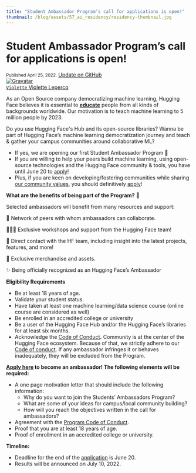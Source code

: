 ```yaml
---
title: "Student Ambassador Program’s call for applications is open!"
thumbnail: /blog/assets/57_ai_residency/residency-thumbnail.jpg
---
```


<h1>
    Student Ambassador Program’s call for applications is open!
</h1>

<div class="blog-metadata">
    <small>Published April 25, 2022.</small>
    <a target="_blank" class="btn no-underline text-sm mb-5 font-sans" href="https://github.com/huggingface/blog/blob/main/ambassadors-program.md">
        Update on GitHub
    </a>
</div>

<div class="author-card">
    <a href="/Violette">
        <img class="avatar avatar-user" src="https://aeiljuispo.cloudimg.io/v7/https://s3.amazonaws.com/moonup/production/uploads/1638698875017-noauth.jpeg?w=200&h=200&f=face" title="Gravatar">
        <div class="bfc">
            <code>Violette</code>
            <span class="fullname">Violette Lepercq</span>
        </div>
    </a>
</div>

As an Open Source company democratizing machine learning, Hugging Face believes it is essential to **[educate](https://www.notion.so/About-Hugging-Face-for-Education-afca12e2bc7c4e1ea9346ef2306a0a69)** people from all kinds of backgrounds worldwide. Our motivation is to teach machine learning to 5 million people by 2023.

Do you use Hugging Face's Hub and its open-source libraries? Wanna be part of Hugging Face’s machine learning democratization journey and teach & gather your campus communities around collaborative ML?

- If yes, we are opening our first Student Ambassador Program 🤗
- If you are willing to help your peers build machine learning, using open-source technologies and the Hugging Face community & tools, you have until June 20 to [apply](https://docs.google.com/forms/d/e/1FAIpQLScY9kTi-TjZipRFRviluRCwSjFf3CCsMbKedzO1tq2S0wtbNQ/viewform?usp=sf_link)!
- Plus, if you are keen on developing/fostering communities while sharing [our community values](https://www.notion.so/Hugging-Face-Code-of-Conduct-45eeeafa9ef44c5e888a2952619fdfa8), you should definitively [apply](https://docs.google.com/forms/d/e/1FAIpQLScY9kTi-TjZipRFRviluRCwSjFf3CCsMbKedzO1tq2S0wtbNQ/viewform?usp=sf_link)!

**What are the benefits of being part of the Program?** 🤩 

Selected ambassadors will benefit from many resources and support:

🎎 Network of peers with whom ambassadors can collaborate. 

🧑🏻‍💻 Exclusive workshops and support from the Hugging Face team! 

🤗 Direct contact with the HF team, including insight into the latest projects, features, and more! 

🎁 Exclusive merchandise and assets. 

✨ Being officially recognized as an Hugging Face’s Ambassador

**Eligibility Requirements**

- Be at least 18 years of age.
- Validate your student status.
- Have taken at least one machine learning/data science course (online course are considered as well)
- Be enrolled in an accredited college or university
- Be a user of the Hugging Face Hub and/or the Hugging Face’s libraries for at least six months.
- Acknowledge the [Code of Conduct](https://www.notion.so/Hugging-Face-Code-of-Conduct-45eeeafa9ef44c5e888a2952619fdfa8)**.** Community is at the center of the Hugging Face ecosystem. Because of that, we strictly adhere to our [Code of conduct](https://docs.google.com/document/d/1D-HtACsgPjh3qfeueqkgUr2jMipaP_JsLTYydbEuG2c/edit#). If any ambassador infringes it or behaves inadequately, they will be excluded from the Program.

**[Apply here](https://docs.google.com/forms/d/e/1FAIpQLScY9kTi-TjZipRFRviluRCwSjFf3CCsMbKedzO1tq2S0wtbNQ/viewform?usp=sf_link) to become an ambassador! The following elements will be required:**

- A one page motivation letter that should include the following information:
    - Why do you want to join the Students’ Ambassadors Program?
    - What are some of your ideas for campus/local community building?
    - How will you reach the objectives written in the call for ambassadors?
- Agreement with the [Program Code of Conduct](https://docs.google.com/document/d/1D-HtACsgPjh3qfeueqkgUr2jMipaP_JsLTYydbEuG2c/edit).
- Proof that you are at least 18 years of age.
- Proof of enrollment in an accredited college or university.

**Timeline:**

- Deadline for the end of the [application](https://docs.google.com/forms/d/e/1FAIpQLScY9kTi-TjZipRFRviluRCwSjFf3CCsMbKedzO1tq2S0wtbNQ/viewform?usp=sf_link) is June 20.
- Results will be announced on July 10, 2022.
